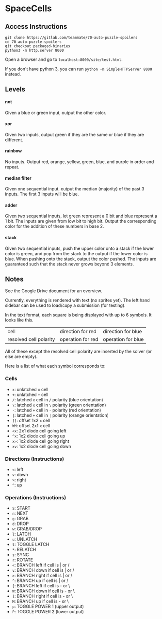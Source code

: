 # SpaceCells

## Access Instructions
```
git clone https://gitlab.com/teammate/70-auto-puzzle-spoilers
cd 70-auto-puzzle-spoilers
git checkout packaged-binaries
python3 -m http.server 8000
```
Open a browser and go to `localhost:8000/site/test.html`.

If you don't have python 3, you can run `python -m SimpleHTTPServer 8000` instead.

## Levels
#### not
Given a blue or green input, output the other color.
#### xor
Given two inputs, output green if they are the same or blue if they are different.
#### rainbow
No inputs. Output red, orange, yellow, green, blue, and purple in order and repeat.
#### median filter
Given one sequential input, output the median (majority) of the past 3 inputs. The first 3 inputs will be blue.
#### adder
Given two sequential inputs, let green represent a 0 bit and blue represent a 1 bit. The inputs are given from low bit to high bit. Output the corresponding color for the addition of these numbers in base 2.
#### stack
Given two sequential inputs, push the upper color onto a stack if the lower color is green, and pop from the stack to the output if the lower color is blue. When pushing onto the stack, output the color pushed. The inputs are guaranteed such that the stack never grows beyond 3 elements.

## Notes
See the Google Drive document for an overview.

Currently, everything is rendered with text (no sprites yet). The left hand sidebar can be used to load/copy a submission (for testing).

In the text format, each square is being displayed with up to 6 symbols. It looks like this.

<table>
<tr><td>cell</td><td>direction for red</td><td>direction for blue</td>
<tr><td>resolved cell polarity</td><td>operation for red</td><td>operation for blue</td>
</table>

All of these except the resolved cell polarity are inserted by the solver (or else are empty).

Here is a list of what each symbol corresponds to:
### Cells
- `x`: unlatched `x` cell
- `+`: unlatched `+` cell
- `/`: latched `x` cell in `/` polarity (blue orientation)
- `\`: latched `x` cell in `\` polarity (green orientation)
- `-`: latched `+` cell in `-` polarity (red orientation)
- `|`: latched `+` cell in `|` polarity (orange orientation)
- `][`: offset 1x2 `x` cell
- `WM`: offset 2x1 `x` cell
- `<x`: 2x1 diode cell going left
- `^x`: 1x2 diode cell going up
- `x>`: 1x2 diode cell going right
- `xv`: 1x2 diode cell going down
### Directions (Instructions)
- `<`: left
- `v`: down
- `>`: right
- `^`: up
### Operations (Instructions)
- `S`: START
- `n`: NEXT
- `g`: GRAB
- `d`: DROP
- `w`: GRAB/DROP
- `l`: LATCH
- `u`: UNLATCH
- `t`: TOGGLE LATCH
- `*`: RELATCH
- `s`: SYNC
- `r`: ROTATE
- `<`: BRANCH left if cell is | or /
- `v`: BRANCH down if cell is | or /
- `>`: BRANCH right if cell is | or /
- `^`: BRANCH up if cell is | or /
- `[`: BRANCH left if cell is - or \
- `W`: BRANCH down if cell is - or \
- `]`: BRANCH right if cell is - or \
- `M`: BRANCH up if cell is - or \
- `p`: TOGGLE POWER 1 (upper output)
- `P`: TOGGLE POWER 2 (lower output)
